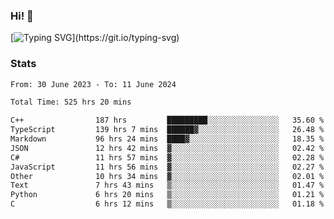 ### Hi!  👋

[![Typing SVG](https://readme-typing-svg.herokuapp.com?font=Fira+Code&pause=1000&width=435&lines=Hello!+I'm+Texiwustion.)](https://git.io/typing-svg)

### Stats

<!--START_SECTION:waka-->

```txt
From: 30 June 2023 - To: 11 June 2024

Total Time: 525 hrs 20 mins

C++                187 hrs         █████████░░░░░░░░░░░░░░░░   35.60 %
TypeScript         139 hrs 7 mins  ██████▓░░░░░░░░░░░░░░░░░░   26.48 %
Markdown           96 hrs 24 mins  ████▓░░░░░░░░░░░░░░░░░░░░   18.35 %
JSON               12 hrs 42 mins  ▓░░░░░░░░░░░░░░░░░░░░░░░░   02.42 %
C#                 11 hrs 57 mins  ▓░░░░░░░░░░░░░░░░░░░░░░░░   02.28 %
JavaScript         11 hrs 56 mins  ▓░░░░░░░░░░░░░░░░░░░░░░░░   02.27 %
Other              10 hrs 34 mins  ▓░░░░░░░░░░░░░░░░░░░░░░░░   02.01 %
Text               7 hrs 43 mins   ▒░░░░░░░░░░░░░░░░░░░░░░░░   01.47 %
Python             6 hrs 20 mins   ▒░░░░░░░░░░░░░░░░░░░░░░░░   01.21 %
C                  6 hrs 12 mins   ▒░░░░░░░░░░░░░░░░░░░░░░░░   01.18 %
```

<!--END_SECTION:waka-->
